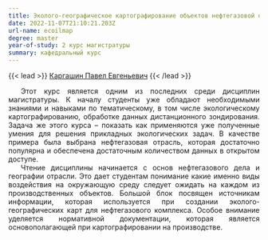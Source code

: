 ```yaml
---
title: Эколого-географическое картографирование объектов нефтегазовой отрасли
date: 2022-11-07T21:10:21.203Z
url-name: ecoilmap
degree: master
year-of-study: 2 курс магистратуры
summary: кафедральный курс
---
```

{{< lead >}} [Каргашин Павел Евгеньевич](https://istina.msu.ru/profile/pavelkargashin/) {{< /lead >}}

<div style="text-align: justify; text-indent: 25px;">
Этот курс является одним из последних среди дисциплин магистратуры. К началу студенты уже обладают необходимыми знаниями и навыками по тематическому, в том числе экологическому картографированию, обработке данных дистанционного зондирования. Задача же этого курса – показать как применяются уже полученные умения для решения прикладных экологических задач. В качестве примера была выбрана нефтегазовая отрасль, которая достаточно популярна и обеспечена достаточным количеством данных в открытом доступе.</div>
<div style="text-align: justify; text-indent: 25px;">
Чтение дисциплины начинается с основ нефтегазового дела и географии отрасли. Это дает студентам понимание какие именно виды воздействия на окружающую среду следует ожидать на каждом из производственных объектов. Большой блок посвящен источникам информации, которая используется при создании эколого-географических карт для нефтегазового комплекса. Особое внимание уделяется нормативной документации, которая является основополагающей при картографировании на производстве.</div>